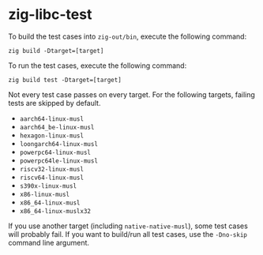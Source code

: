 # zig-libc-test

To build the test cases into `zig-out/bin`, execute the following command:

```
zig build -Dtarget=[target]
```

To run the test cases, execute the following command:

```
zig build test -Dtarget=[target]
```

Not every test case passes on every target. For the following targets, failing tests are skipped by default.

- `aarch64-linux-musl`
- `aarch64_be-linux-musl`
- `hexagon-linux-musl`
- `loongarch64-linux-musl`
- `powerpc64-linux-musl`
- `powerpc64le-linux-musl`
- `riscv32-linux-musl`
- `riscv64-linux-musl`
- `s390x-linux-musl`
- `x86-linux-musl`
- `x86_64-linux-musl`
- `x86_64-linux-muslx32`

If you use another target (including `native-native-musl`), some test cases will probably fail.
If you want to build/run all test cases, use the `-Dno-skip` command line argument.
